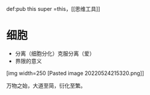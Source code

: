 def:pub this  super =this，[[思维工具]]


# 细胞

- 分离（细胞分化）克服分离（爱）
- 界限的意义

[img width=250 [Pasted image 20220524215320.png]]


万物之始，大道至简，衍化至繁。